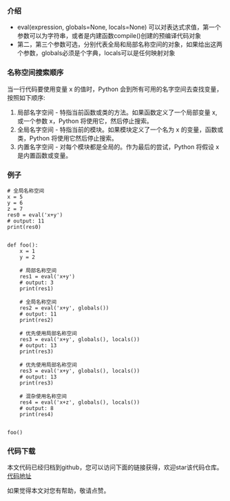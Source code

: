 ### 介绍
- eval(expression, globals=None, locals=None) 可以对表达式求值，第一个参数可以为字符串，或者是内建函数compile()创建的预编译代码对象
- 第二，第三个参数可选，分别代表全局和局部名称空间的对象，如果给出这两个参数，globals必须是个字典，locals可以是任何映射对象

### 名称空间搜索顺序
当一行代码要使用变量 x 的值时，Python 会到所有可用的名字空间去查找变量，按照如下顺序:
1. 局部名字空间 - 特指当前函数或类的方法。如果函数定义了一个局部变量 x, 或一个参数 x，Python 将使用它，然后停止搜索。
2. 全局名字空间 - 特指当前的模块。如果模块定义了一个名为 x 的变量，函数或类，Python 将使用它然后停止搜索。
3. 内置名字空间 - 对每个模块都是全局的。作为最后的尝试，Python 将假设 x 是内置函数或变量。

### 例子
```
# 全局名称空间
x = 5
y = 6
z = 7
res0 = eval('x+y')
# output: 11
print(res0)


def foo():
    x = 1
    y = 2

    # 局部名称空间
    res1 = eval('x+y')
    # output: 3
    print(res1)

    # 全局名称空间
    res2 = eval('x+y', globals())
    # output: 11
    print(res2)

    # 优先使用局部名称空间
    res3 = eval('x+y', globals(), locals())
    # output: 13
    print(res3)

    # 优先使用局部名称空间
    res3 = eval('x+y', globals(), locals())
    # output: 13
    print(res3)

    # 混杂使用名称空间
    res4 = eval('x+z', globals(), locals())
    # output: 8
    print(res4)


foo()
```

### 代码下载
本文代码已经归档到github，您可以访问下面的链接获得，欢迎star该代码仓库。  
[代码地址](https://github.com/jumper2014/PyCodeComplete/tree/master/practice/module/20180128)

如果觉得本文对您有帮助，敬请点赞。